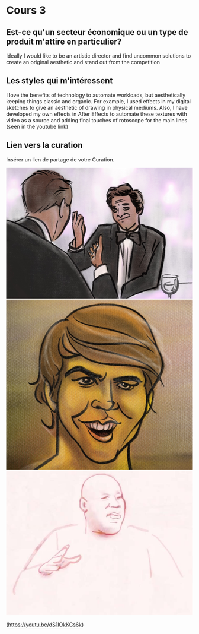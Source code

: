 # Cours 3
## Est-ce qu'un secteur économique ou un type de produit m'attire en particulier? 
Ideally I would like to be an artistic director and find uncommon solutions to create an original aesthetic and stand out from the competition 

## Les styles qui m'intéressent
I love the benefits of technology to automate workloads, but aesthetically keeping things classic and organic.  For example, I used effects in my digital sketches to give an aesthetic of drawing in physical mediums.  Also, I have developed my own effects in After Effects to automate these textures with video as a source and adding final touches of rotoscope for the main lines (seen in the youtube link)

## Lien vers la curation
Insérer un lien de partage de votre Curation. 

![image01](images/columbo.jpg)
![image01](images/andrew.jpg)
![image01](images/tony.jpg)

(https://youtu.be/dS1IOkKCs6k)
